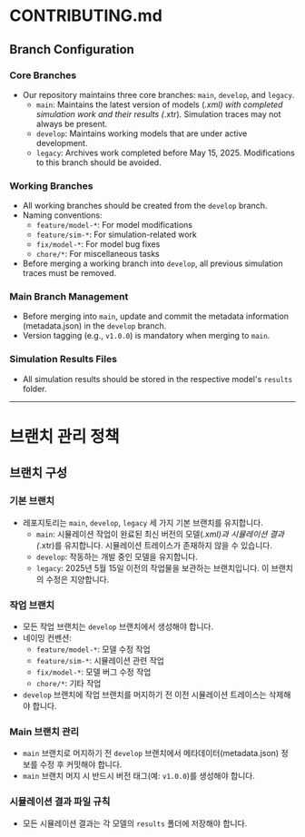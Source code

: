 # CONTRIBUTING.md

## Branch Configuration

### Core Branches

* Our repository maintains three core branches: `main`, `develop`, and `legacy`.
  * `main`: Maintains the latest version of models (*.xml) with completed simulation work and their results (*.xtr). Simulation traces may not always be present.
  * `develop`: Maintains working models that are under active development.
  * `legacy`: Archives work completed before May 15, 2025. Modifications to this branch should be avoided.

### Working Branches

* All working branches should be created from the `develop` branch.
* Naming conventions:
  * `feature/model-*`: For model modifications
  * `feature/sim-*`: For simulation-related work
  * `fix/model-*`: For model bug fixes
  * `chore/*`: For miscellaneous tasks
* Before merging a working branch into `develop`, all previous simulation traces must be removed.

### Main Branch Management

* Before merging into `main`, update and commit the metadata information (metadata.json) in the `develop` branch.
* Version tagging (e.g., `v1.0.0`) is mandatory when merging to `main`.

### Simulation Results Files

* All simulation results should be stored in the respective model's `results` folder.

---

# 브랜치 관리 정책

## 브랜치 구성

### 기본 브랜치

* 레포지토리는 `main`, `develop`, `legacy` 세 가지 기본 브랜치를 유지합니다.
  * `main`: 시뮬레이션 작업이 완료된 최신 버전의 모델(*.xml)과 시뮬레이션 결과(*.xtr)를 유지합니다. 시뮬레이션 트레이스가 존재하지 않을 수 있습니다.
  * `develop`: 작동하는 개발 중인 모델을 유지합니다.
  * `legacy`: 2025년 5월 15일 이전의 작업물을 보관하는 브랜치입니다. 이 브랜치의 수정은 지양합니다.

### 작업 브랜치

* 모든 작업 브랜치는 `develop` 브랜치에서 생성해야 합니다.
* 네이밍 컨벤션:
  * `feature/model-*`: 모델 수정 작업
  * `feature/sim-*`: 시뮬레이션 관련 작업
  * `fix/model-*`: 모델 버그 수정 작업
  * `chore/*`: 기타 작업
* `develop` 브랜치에 작업 브랜치를 머지하기 전 이전 시뮬레이션 트레이스는 삭제해야 합니다.

### Main 브랜치 관리

* `main` 브랜치로 머지하기 전 `develop` 브랜치에서 메타데이터(metadata.json) 정보를 수정 후 커밋해야 합니다.
* `main` 브랜치 머지 시 반드시 버전 태그(예: `v1.0.0`)를 생성해야 합니다.

### 시뮬레이션 결과 파일 규칙

* 모든 시뮬레이션 결과는 각 모델의 `results` 폴더에 저장해야 합니다.